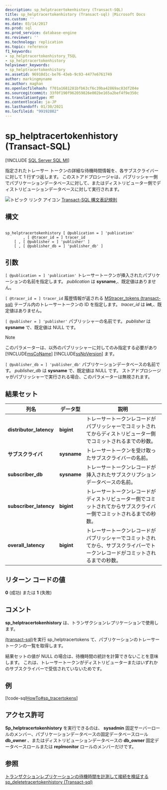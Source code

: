 ```yaml
---
description: sp_helptracertokenhistory (Transact-SQL)
title: sp_helptracertokenhistory (Transact-sql) |Microsoft Docs
ms.custom: ''
ms.date: 03/14/2017
ms.prod: sql
ms.prod_service: database-engine
ms.reviewer: ''
ms.technology: replication
ms.topic: reference
f1_keywords:
- sp_helptracertokenhistory_TSQL
- sp_helptracertokenhistory
helpviewer_keywords:
- sp_helptracertokenhistory
ms.assetid: 96910d1c-be76-43eb-9c93-4477e6761749
author: markingmyname
ms.author: maghan
ms.openlocfilehash: f701a1681281bfb63cf6c39ba42869ac83df204e
ms.sourcegitcommit: 33f0f190f962059826e002be165a2bef4f9e350c
ms.translationtype: MT
ms.contentlocale: ja-JP
ms.lasthandoff: 01/30/2021
ms.locfileid: "99192882"
---
```

# <a name="sp_helptracertokenhistory-transact-sql"></a>sp_helptracertokenhistory (Transact-SQL)
[!INCLUDE [SQL Server SQL MI](../../includes/applies-to-version/sql-asdbmi.md)]

  指定されたトレーサー トークンの詳細な待機時間情報を、各サブスクライバーに対して 1 行ずつ返します。 このストアドプロシージャは、パブリッシャー側でパブリケーションデータベースに対して、またはディストリビューター側でディストリビューションデータベースに対して実行されます。  
  
 ![トピック リンク アイコン](../../database-engine/configure-windows/media/topic-link.gif "トピック リンク アイコン") [Transact-SQL 構文表記規則](../../t-sql/language-elements/transact-sql-syntax-conventions-transact-sql.md)  
  
## <a name="syntax"></a>構文  
  
```  
  
sp_helptracertokenhistory [ @publication = ] 'publication'   
        , [ @tracer_id = ] tracer_id  
    [ , [ @publisher = ] 'publisher' ]  
    [ , [ @publisher_db = ] 'publisher_db' ]  
```  
  
## <a name="arguments"></a>引数  
`[ @publication = ] 'publication'` トレーサートークンが挿入されたパブリケーションの名前を指定します。 *publication* は **sysname**,、既定値はありません。  
  
`[ @tracer_id = ] tracer_id` 履歴情報が返される [MStracer_tokens &#40;transact-sql&#41;](../../relational-databases/system-tables/mstracer-tokens-transact-sql.md) テーブル内のトレーサートークンの ID を指定します。 *tracer_id* は **int**,、既定値はありません。  
  
`[ @publisher = ] 'publisher'` パブリッシャーの名前です。 *publisher* は **sysname** で、既定値は NULL です。  
  
> [!NOTE]
>  このパラメーターは、以外のパブリッシャーに対してのみ指定する必要があり [!INCLUDE[msCoName](../../includes/msconame-md.md)] [!INCLUDE[ssNoVersion](../../includes/ssnoversion-md.md)] ます。  
  
`[ @publisher_db = ] 'publisher_db'` パブリケーションデータベースの名前です。 *publisher_db* は **sysname** で、既定値は NULL です。 ストアドプロシージャがパブリッシャーで実行される場合、このパラメーターは無視されます。  
  
## <a name="result-set"></a>結果セット  
  
|列名|データ型|説明|  
|-----------------|---------------|-----------------|  
|**distributor_latency**|**bigint**|トレーサートークンレコードがパブリッシャーでコミットされてからディストリビューター側でコミットされるまでの秒数。|  
|**サブスクライバ**|**sysname**|トレーサートークンを受け取ったサブスクライバーの名前。|  
|**subscriber_db**|**sysname**|トレーサートークンレコードが挿入されたサブスクリプションデータベースの名前。|  
|**subscriber_latency**|**bigint**|トレーサートークンレコードがディストリビューター側でコミットされてからサブスクライバー側でコミットされるまでの秒数。|  
|**overall_latency**|**bigint**|トレーサートークンレコードがパブリッシャーでコミットされてから、サブスクライバーでトークンレコードがコミットされるまでの秒数。|  
  
## <a name="return-code-values"></a>リターン コードの値  
 **0** (成功) または **1** (失敗)  
  
## <a name="remarks"></a>コメント  
 **sp_helptracertokenhistory** は、トランザクションレプリケーションで使用します。  
  
 [&#40;transact-sql&#41;](../../relational-databases/system-stored-procedures/sp-helptracertokens-transact-sql.md)を実行 sp_helptracertokens て、パブリケーションのトレーサートークンの一覧を取得します。  
  
 結果セットの値が NULL の場合は、待機時間の統計を計算できないことを意味します。 これは、トレーサートークンがディストリビューターまたはいずれかのサブスクライバーで受信されていないためです。  
  
## <a name="example"></a>例  
 [!code-sql[HowTo#sp_tracertokens](../../relational-databases/replication/codesnippet/tsql/sp-helptracertokenhistor_1.sql)]  
  
## <a name="permissions"></a>アクセス許可  
 **Sp_helptracertokenhistory** を実行できるのは、 **sysadmin** 固定サーバーロールのメンバー、パブリケーションデータベースの固定データベースロール **db_owner** 、またはディストリビューションデータベースの **db_owner** 固定データベースロールまたは **replmonitor** ロールのメンバーだけです。  
  
## <a name="see-also"></a>参照  
 [トランザクションレプリケーションの待機時間を計測して接続を検証する](../../relational-databases/replication/monitor/measure-latency-and-validate-connections-for-transactional-replication.md)   
 [sp_deletetracertokenhistory &#40;Transact-sql&#41;](../../relational-databases/system-stored-procedures/sp-deletetracertokenhistory-transact-sql.md)  
  
  
